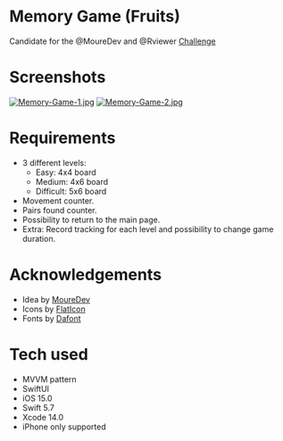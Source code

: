 # Memory Game (Fruits)

Candidate for the @MoureDev and @Rviewer [Challenge](https://go.rviewer.io/dev-memory-game-es/)

# Screenshots

[![Memory-Game-1.jpg](https://i.postimg.cc/x8CfDQCY/Memory-Game-1.jpg)](https://postimg.cc/7GF80p0Q)
[![Memory-Game-2.jpg](https://i.postimg.cc/jdBs9Gr0/Memory-Game-2.jpg)](https://postimg.cc/CzHTnr1m)

# Requirements

- 3 different levels:
  - Easy: 4x4 board
  - Medium: 4x6 board
  - Difficult: 5x6 board
- Movement counter.
- Pairs found counter.
- Possibility to return to the main page.
- Extra: Record tracking for each level and possibility to change game duration.

# Acknowledgements

- Idea by [MoureDev](https://mouredev.com)
- Icons by [FlatIcon](https://www.flaticon.com)
- Fonts by [Dafont](https://www.dafont.com/es/)


# Tech used

- MVVM pattern
- SwiftUI
- iOS 15.0
- Swift 5.7
- Xcode 14.0
- iPhone only supported
